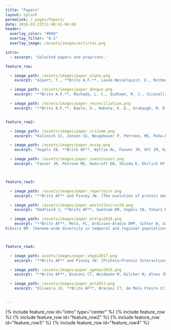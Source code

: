```yaml
---
title: "Papers"
layout: splash
permalink: /_pages/Papers/
date: 2016-03-23T11:48:41-04:00
header:
  overlay_color: "#000"
  overlay_filter: "0.5"
  overlay_image: /assets/images/articles.png

intro:
  - excerpt: 'Selected papers and preprints.'

feature_row:

  - image_path: /assets/images/paper_alpha.png
    excerpt: "Alpert, T., **Brito A.F.**, Lasek-Nesselquist, E., Rothman, J., Valesano, A. L., MacKay, M. J., ... & Grubaugh, N. D. (2021). [Early introductions and transmission of SARS-CoV-2 variant B. 1.1. 7 in the United States](https://www.sciencedirect.com/science/article/pii/S0092867421004347). _Cell_, 184(10), 2595-2604."

  - image_path: /assets/images/paper_dengue.png
    excerpt: "**Brito A.F.**, Machado, L. C., Oidtman, R. J., Siconelli, M. J. L., Tran, Q. M., Fauver, J. R., ... & Grubaugh, N. D. (2021). [Lying in wait: the resurgence of dengue virus after the Zika epidemic in Brazil](https://www.nature.com/articles/s41467-021-22921-7). _Nature Communications_, 12(1), 1-13."

  - image_path: /assets/images/paper_reconciliation.png
    excerpt: "**Brito A.F.**, Baele, G., Nahata, K. D., Grubaugh, N. D., & Pinney, J. W. (2021). [Intrahost speciations and host switches played an important role in the evolution of herpesviruses](https://academic.oup.com/ve/article/7/1/veab025/6178017). _Virus evolution_, 7(1), veab025."


feature_row2:

  - image_path: /assets/images/paper_scicomm.png
    excerpt: "Kalinich CC, Jensen CG, Neugebauer P, Petrone, ME, Peña-Hernández M, Ott IM, Wyllie AL, Alpert T, Vogels CB, Fauver JR, Grubaugh ND, **Brito AF** (2020). [Real-time public health communication of local SARS-CoV-2 genomic epidemiology](https://doi.org/10.1371/journal.pbio.3000869). _PLOS Biology_, 18(8), e3000869."

  - image_path: /assets/images/paper_assay.png
    excerpt: "Vogels CB, **Brito AF**, Wyllie AL, Fauver JR, Ott IM, Kalinich CC, Petrone ME, Casanovas-Massana A, Muenker MC, Moore AJ, Klein J. et al. [Analytical sensitivity and efficiency comparisons of SARS-CoV-2 RT–qPCR primer–probe sets.](https://www.nature.com/articles/s41564-020-0761-6) _Nature Microbiology_. 2020 Jul 10:1-7."

  - image_path: /assets/images/paper_coast2coast.png
    excerpt: "Fauver JR, Petrone ME, Hodcroft EB, Shioda K, Ehrlich HY, Watts AG, Vogels CB, **Brito AF**, et al. [Coast-to-coast spread of SARS-CoV-2 during the early epidemic in the United States.](https://www.sciencedirect.com/science/article/pii/S0092867420304840) _Cell_. 2020 May 7."



feature_row3:

  - image_path: /assets/images/paper_repertoire.png
    excerpt: "**Brito AF** and Pinney JW. [The evolution of protein domain repertoires: shedding light on the origins of herpesviruses](https://academic.oup.com/ve/article/6/1/veaa001/5726995). _Virus Evolution_ 2020."

  - image_path: /assets/images/paper_westnilevirus20.png
    excerpt: "Hadfield J, **Brito AF**, Swetnam DM, Vogels CB, Tokarz RE, Andersen KG, Smith RC, Bedford T, Grubaugh ND. [Twenty years of West Nile virus spread and evolution in the Americas visualized by Nextstrain](https://journals.plos.org/plospathogens/article?id=10.1371/journal.ppat.1008042). _PLoS pathogens_. 2019."

  - image_path: /assets/images/paper_erelgv2018.png
    excerpt: "**Brito AF**, Melo, FL, Ardisson-Araújo DMP, Sihler W, Souza ML,
Ribeiro BM. [Genome-wide diversity in temporal and regional populations of the betabaculovirus Erinnyis ello granulovirus (ErelGV)](https://bmcgenomics.biomedcentral.com/articles/10.1186/s12864-018-5070-6). _BMC Genomics_ 2018. 19:698."



feature_row4:

  - image_path: assets/images/paper_vhppi2017.png
    excerpt: "**Brito AF** and Pinney JW. [Protein–Protein Interactions in Virus–Host Systems](http://journal.frontiersin.org/article/10.3389/fmicb.2017.01557/full). _Frontier in Microbiology_ 2017. 8:1557."

  - image_path: /assets/images/paper_agmnpv2015.png
    excerpt: "**Brito AF**, Braconi CT, Weidmann M, Dilcher M, Alves JM, Gruber A, de Andrade Zanotto PM. [The pangenome of the Anticarsia gemmatalis multiple nucleopolyhedrovirus (AgMNPV)](http://gbe.oxfordjournals.org/content/8/1/94.short). _Genome biology and evolution_. 2016 Jan 1;8(1):94-108."

  - image_path: /assets/images/paper_grn2013.png
    excerpt: "Oliveira JV, **Brito AF**, Braconi CT, de Melo Freire CC, Iamarino A, de Andrade Zanotto PM. [Modularity and evolutionary constraints in a baculovirus gene regulatory network](https://bmcsystbiol.biomedcentral.com/articles/10.1186/1752-0509-7-87). _BMC systems biology_. 2013 Sep 4;7(1):87."


---
```


{% include feature_row id="intro" type="center" %}
{% include feature_row %}
{% include feature_row id="feature_row2" %}
{% include feature_row id="feature_row3" %}
{% include feature_row id="feature_row4" %}
